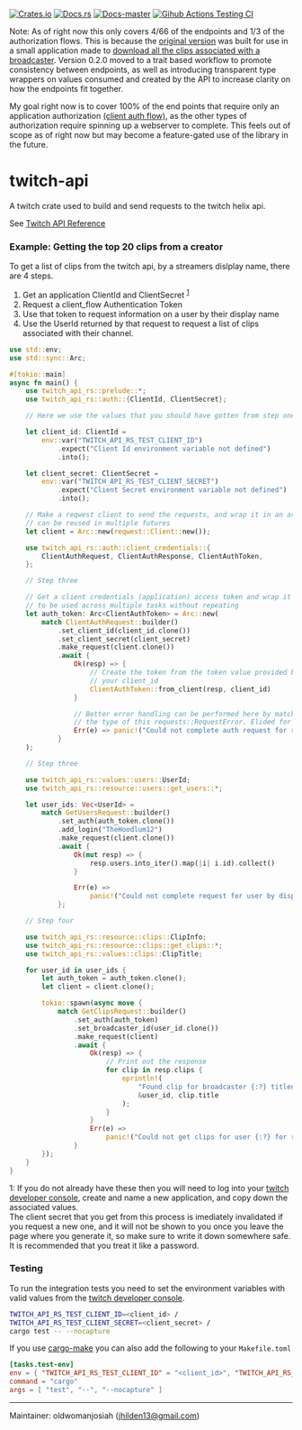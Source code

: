 [![Crates.io](https://img.shields.io/crates/v/twitch-api-rs?style=plastic)](https://crates.io/crates/twitch-api-rs)
[![Docs.rs](https://docs.rs/twitch-api-rs/badge.svg)](https://docs.rs/twitch-api-rs)
[![Docs-master](https://img.shields.io/badge/docs-master-blue)](https://oldwomanjosiah.github.io/twitch-api.rs/docs/)
[![Gihub Actions Testing CI](https://github.com/oldwomanjosiah/twitch-api.rs/workflows/Rust/badge.svg)](https://github.com/oldwomanjosiah/twitch-api.rs/actions?query=workflow%3ARust)

Note: As of right now this only covers 4/66 of the endpoints and 1/3 of the authorization flows.
This is because the [original version](https://github.com/oldwomanjosiah/twitch-api.rs/releases/tag/cargo-0.1.0) was built for use in a small application made to [download all the clips associated with a broadcaster](https://github.com/oldwomanjosiah/twitch-clip-downloader).
Version 0.2.0 moved to a trait based workflow to promote consistency between endpoints, as well as introducing transparent type wrappers on values consumed and created by the API to increase clarity on how the endpoints fit together.

My goal right now is to cover 100% of the end points that require only an application authorization [(client auth flow)](https://dev.twitch.tv/docs/authentication#types-of-tokens), as the other types of authorization require spinning up a webserver to complete. This feels out of scope as of right now but may become a feature-gated use of the library in the future. 

# twitch-api

A twitch crate used to build and send requests to
the twitch helix api.

See [Twitch API Reference](https://dev.twitch.tv/docs/)


### Example: Getting the top 20 clips from a creator
To get a list of clips from the twitch api, by a streamers dislplay name, there
are 4 steps.

1) Get an application ClientId and ClientSecret <sup> [1](#getting_credentials) </sup>
2) Request a client_flow Authentication Token
3) Use that token to request information on a user by their display name
4) Use the UserId returned by that request to request a list of clips associated
    with their channel.

```rust
use std::env;
use std::sync::Arc;

#[tokio::main]
async fn main() {
    use twitch_api_rs::prelude::*;
    use twitch_api_rs::auth::{ClientId, ClientSecret};

	// Here we use the values that you should have gotten from step one

    let client_id: ClientId =
        env::var("TWITCH_API_RS_TEST_CLIENT_ID")
            .expect("Client Id environment variable not defined")
            .into();

    let client_secret: ClientSecret =
        env::var("TWITCH_API_RS_TEST_CLIENT_SECRET")
            .expect("Client Secret environment variable not defined")
            .into();

    // Make a reqwest client to send the requests, and wrap it in an arc so it
    // can be reused in multiple futures
    let client = Arc::new(reqwest::Client::new());

    use twitch_api_rs::auth::client_credentials::{
        ClientAuthRequest, ClientAuthResponse, ClientAuthToken,
    };

	// Step three

    // Get a client credentials (application) access token and wrap it in an arc
    // to be used across multiple tasks without repeating
    let auth_token: Arc<ClientAuthToken> = Arc::new(
        match ClientAuthRequest::builder()
            .set_client_id(client_id.clone())
            .set_client_secret(client_secret)
            .make_request(client.clone())
            .await {
                Ok(resp) => {
                    // Create the token from the token value provided by twitch and
                    // your client_id
                    ClientAuthToken::from_client(resp, client_id)
                }

                // Better error handling can be performed here by matching against
                // the type of this requests::RequestError. Elided for conciseness
                Err(e) => panic!("Could not complete auth request for reason {}", e),
            }
    );

	// Step three

    use twitch_api_rs::values::users::UserId;
    use twitch_api_rs::resource::users::get_users::*;

    let user_ids: Vec<UserId> =
        match GetUsersRequest::builder()
            .set_auth(auth_token.clone())
            .add_login("TheHoodlum12")
            .make_request(client.clone())
            .await {
                Ok(mut resp) => {
                    resp.users.into_iter().map(|i| i.id).collect()
                }

                Err(e) =>
                    panic!("Could not complete request for user by display name for reason {}", e),
            };

	// Step four

    use twitch_api_rs::resource::clips::ClipInfo;
    use twitch_api_rs::resource::clips::get_clips::*;
    use twitch_api_rs::values::clips::ClipTitle;

    for user_id in user_ids {
        let auth_token = auth_token.clone();
        let client = client.clone();

        tokio::spawn(async move {
            match GetClipsRequest::builder()
                .set_auth(auth_token)
                .set_broadcaster_id(user_id.clone())
                .make_request(client)
                .await {
                    Ok(resp) => {
                        // Print out the response
                        for clip in resp.clips {
                            eprintln!(
                                "Found clip for broadcaster {:?} titled {:?}",
                                &user_id, clip.title
                            );
                        }
                    }
                    Err(e) =>
                        panic!("Could not get clips for user {:?} for reason {}", user_id, e),
                }
        });
    }
}
```

<a name="getting_credentials">1</a>: If you do not already have these then you will need to
    log into your [twitch developer console](https://dev.twitch.tv/console), create and name a new application, and copy down
    the associated values.  
    The client secret that you get from this process is imediately invalidated if you request a
    new one, and it will not be shown to you once you leave the page where you generate it, so
    make sure to write it down somewhere safe. It is recommended that you treat it like a
    password.

### Testing

To run the integration tests you need to set the environment variables with valid
values from the [twitch developer console](https://dev.twitch.tv/console).

```bash
TWITCH_API_RS_TEST_CLIENT_ID=<client_id> /
TWITCH_API_RS_TEST_CLIENT_SECRET=<client_secret> /
cargo test -- --nocapture
```

If you use [cargo-make](https://crates.io/crates/cargo-make) you can also add the following to your `Makefile.toml`

```toml
[tasks.test-env]
env = { "TWITCH_API_RS_TEST_CLIENT_ID" = "<client_id>", "TWITCH_API_RS_TEST_CLIENT_SECRET" = "<client_secret>" }
command = "cargo"
args = [ "test", "--", "--nocapture" ]
```

-------

Maintainer: oldwomanjosiah (jhilden13@gmail.com)
